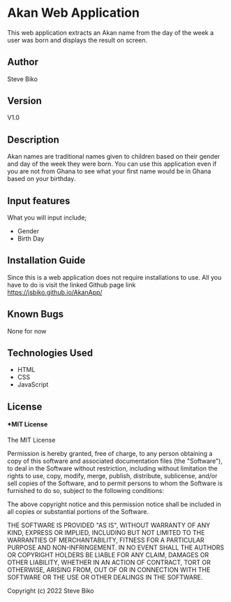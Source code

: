 # Akan Web Application

####

This web application extracts an Akan name from the day of the week a user was born and displays the result on screen.

## Author

Steve Biko

## Version

 V1.0

## Description

Akan names are traditional names given to children based on their gender and day of the week they were born. You can use this application even if you are not from Ghana to see what your first name would be in Ghana based on your birthday.

## Input features

What you will input include;

* Gender
* Birth Day

## Installation Guide

Since this is a web application does not require installations to use. All you have to do is visit the linked Github page link <https://jsbiko.github.io/AkanApp/>

## Known Bugs
None for now

## Technologies Used

* HTML
* CSS
* JavaScript

## License

#### *MIT License

The MIT License

Permission is hereby granted, free of charge, to any person obtaining a copy of this software and associated documentation files (the "Software"), to deal in the Software without restriction, including without limitation the rights to use, copy, modify, merge, publish, distribute, sublicense, and/or sell copies of the Software, and to permit persons to whom the Software is furnished to do so, subject to the following conditions:

The above copyright notice and this permission notice shall be included in all copies or substantial portions of the Software.

THE SOFTWARE IS PROVIDED "AS IS", WITHOUT WARRANTY OF ANY KIND, EXPRESS OR IMPLIED, INCLUDING BUT NOT LIMITED TO THE WARRANTIES OF MERCHANTABILITY, FITNESS FOR A PARTICULAR PURPOSE AND NON-INFRINGEMENT. IN NO EVENT SHALL THE AUTHORS OR COPYRIGHT HOLDERS BE LIABLE FOR ANY CLAIM, DAMAGES OR OTHER LIABILITY, WHETHER IN AN ACTION OF CONTRACT, TORT OR OTHERWISE, ARISING FROM, OUT OF OR IN CONNECTION WITH THE SOFTWARE OR THE USE OR OTHER DEALINGS IN THE SOFTWARE.

Copyright (c) 2022 Steve Biko
